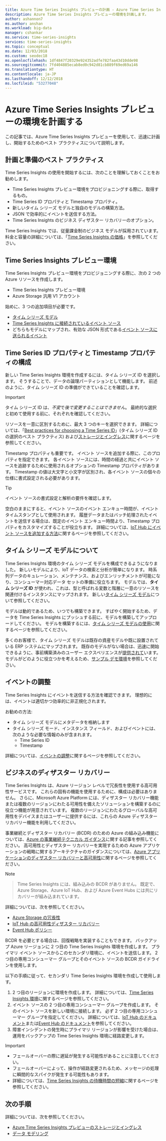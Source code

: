 ```yaml
---
title: Azure Time Series Insights プレビューの計画 - Azure Time Series Insights プレビューの環境を計画する | Microsoft Docs
description: Azure Time Series Insights プレビューの環境を計画します。
author: ashannon7
ms.author: anshan
ms.workload: big-data
manager: cshankar
ms.service: time-series-insights
services: time-series-insights
ms.topic: conceptual
ms.date: 12/03/2018
ms.custom: seodec18
ms.openlocfilehash: 1df4847f20329e924352adfe782faa43d10dde98
ms.sourcegitcommit: 7fd404885ecab8ed0c942d81cb889f69ed69a146
ms.translationtype: HT
ms.contentlocale: ja-JP
ms.lasthandoff: 12/12/2018
ms.locfileid: "53277048"
---
```

# <a name="plan-your-azure-time-series-insights-preview-environment"></a>Azure Time Series Insights プレビューの環境を計画する

この記事では、Azure Time Series Insights プレビューを使用して、迅速に計画し、開始するためのベスト プラクティスについて説明します。

## <a name="best-practices-for-planning-and-preparation"></a>計画と準備のベスト プラクティス

Time Series Insights の使用を開始するには、次のことを理解しておくことをお勧めします。

* Time Series Insights プレビュー環境をプロビジョニングする際に、取得するもの。
* Time Series ID プロパティと Timestamp プロパティ。
* 新しいタイム シリーズ モデルと独自のモデルの構築方法。
* JSON で効率的にイベントを送信する方法。 
* Time Series Insights のビジネス ディザスター リカバリーのオプション。

Time Series Insights では、従量課金制のビジネス モデルが採用されています。 料金と容量の詳細については、「[Time Series Insights の価格](https://azure.microsoft.com/pricing/details/time-series-insights/)」を参照してください。

## <a name="the-time-series-insights-preview-environment"></a>Time Series Insights プレビュー環境

Time Series Insights プレビュー環境をプロビジョニングする際に、次の 2 つの Azure リソースを作成します。

* Time Series Insights プレビュー環境
* Azure Storage 汎用 V1 アカウント

始めに、3 つの追加項目が必要です。
 
- [タイム シリーズ モデル](./time-series-insights-update-tsm.md) 
- [Time Series Insights に接続されているイベント ソース](./time-series-insights-how-to-add-an-event-source-iothub.md) 
- どちらもモデルにマップされ、有効な JSON 形式である[イベント ソースに送られるイベント](./time-series-insights-send-events.md) 

## <a name="configure-your-time-series-ids-and-timestamp-properties"></a>Time Series ID プロパティと Timestamp プロパティの構成

新しい Time Series Insights 環境を作成するには、タイム シリーズ ID を選択します。 そうすることで、データの論理パーティションとして機能します。 前述のように、タイム シリーズ ID の準備ができていることを確認します。

> [!IMPORTANT]
> タイム シリーズ ID は、*不変*で*後で変更することはできません*。 最終的な選択と初めて使用する前に、それぞれを確認してください。

リソースを一意に区別するために、最大 3 つのキーを選択できます。 詳細については、「[Best practices for choosing a Time Series ID](./time-series-insights-update-how-to-id.md)」(タイム シリーズ ID の選択のベスト プラクティス) および[ストレージとイングレス](./time-series-insights-update-storage-ingress.md)に関するページを参照してください。

Timestamp プロパティも重要です。 イベント ソースを追加する際に、このプロパティを指定できます。 各イベント ソースには、時間の経過と共にイベント ソースを追跡するために使用されるオプションの Timestamp プロパティがあります。 Timestamp の値は大文字と小文字が区別され、各イベント ソースの個々の仕様に書式設定される必要があります。

> [!TIP]
> イベント ソースの書式設定と解析の要件を確認します。

空白のままにすると、イベント ソースのイベント エンキュー時間が、イベント タイムスタンプとして使用されます。 履歴データまたはバッチ処理されたイベントを送信する場合は、既定のイベント エンキュー時間より、Timestamp プロパティをカスタマイズすることが役立ちます。 詳細については、[IoT Hub にイベント ソースを追加する方法](./time-series-insights-how-to-add-an-event-source-iothub.md)に関するページを参照してください。 

## <a name="understand-the-time-series-model"></a>タイム シリーズ モデルについて

Time Series Insights 環境のタイム シリーズ モデルを構成できるようになりました。 新しいモデルにより、IoT データの検索と分析が簡単になります。 時系列データのキュレーション、メンテナンス、およびエンリッチメントが可能になり、コンシューマー対応データ セットの準備に役立ちます。 モデルでは、**タイム シリーズ ID** が使われ、これは、型と呼ばれる変数と階層に一意のリソースを関連付けるインスタンスにマップされます。 新しい[タイム シリーズ モデル](./time-series-insights-update-tsm.md)について参照してください。

モデルは動的であるため、いつでも構築できます。 すばやく開始するため、データを Time Series Insights にプッシュする前に、モデルを構築してアップロードしてください。 モデルを構築するには、[タイム シリーズ モデルの使用](./time-series-insights-update-how-to-tsm.md)に関するページを参照してください。

多くのお客様で、タイム シリーズ モデルは既存の資産モデルや既に設置されている ERP システムにマップされます。 既存のモデルがない場合は、迅速に開始できるように、事前構築済みのユーザー エクスペリエンスが[提供されて](https://github.com/Microsoft/tsiclient)います。 モデルがどのように役立つかを考えるため、[サンプル デモ環境](https://insights.timeseries.azure.com/preview/demo)を参照してください。 

## <a name="shape-your-events"></a>イベントの調整

Time Series Insights にイベントを送信する方法を確認できます。 理想的には、イベントは適切かつ効率的に非正規化されます。

お勧めの方法:

* タイム シリーズ モデルにメタデータを格納します
* タイム シリーズ モード、インスタンス フィールド、およびイベントには、次のような必要な情報のみが含まれます。
  * Time Series ID
  * Timestamp

詳細については、[イベントの調整](./time-series-insights-send-events.md#json)に関するページを参照してください。

## <a name="business-disaster-recovery"></a>ビジネスのディザスター リカバリー

Time Series Insights は、Azure リージョン レベルで冗長性を使用する高可用性サービスです。 これらの固有の機能を使用するために、構成は必要はありません。 さらに、Microsoft Azure Platform には、ディザスター リカバリー機能または複数のリージョンにわたる可用性を備えたソリューションを構築するのに役立つ機能が用意されています。 複数のリージョンにわたるグローバルな高可用性をデバイスまたはユーザーに提供するには、これらの Azure ディザスター リカバリー機能を利用してください。 

事業継続とディザスター リカバリー (BCDR) のための Azure の組み込み機能については、[Azure の事業継続テクニカル ガイダンス](https://docs.microsoft.com/azure/resiliency/resiliency-technical-guidance)に関する記事を参照してください。 高可用性とディザスター リカバリーを実現するための Azure アプリケーションの戦略に関するアーキテクチャのガイダンスについては、[Azure アプリケーションのディザスター リカバリーと高可用性](https://docs.microsoft.com/azure/architecture/resiliency/index)に関するページを参照してください。

> [!NOTE]

>  Time Series Insights には、組み込みの BCDR がありません。
> 既定で、Azure Storage、Azure IoT Hub、および Azure Event Hubs には共にリカバリーが組み込まれています。

詳細については、次を参照してください。

* [Azure Storage の冗長性](https://docs.microsoft.com/azure/storage/common/storage-redundancy)
* [IoT Hub の高可用性ディザスター リカバリー](https://docs.microsoft.com/azure/iot-hub/iot-hub-ha-dr)
* [Event Hub ポリシー](https://docs.microsoft.com/azure/event-hubs/event-hubs-geo-dr)

BCDR を必要とする場合は、回復戦略を実装することもできます。 バックアップ Azure リージョンに 2 つ目の Time Series Insights 環境を作成します。 プライマリ イベント ソースからこのセカンダリ環境に、イベントを送信します。 2 つ目の専用コンシューマー グループとそのイベント ソースの BCDR ガイドラインを使用します。

以下の手順に従って、セカンダリ Time Series Insights 環境を作成して使用します。

1. 2 つ目のリージョンに環境を作成します。 詳細については、[Time Series Insights 環境](./time-series-insights-get-started.md)に関するページを参照してください。
1. イベント ソースの 2 つ目の専用コンシューマー グループを作成します。 そのイベント ソースを新しい環境に接続します。 必ず 2 つ目の専用コンシューマー グループを指定してください。 詳細については、[IoT Hub のドキュメント](./time-series-insights-how-to-add-an-event-source-iothub.md)または[Event Hub のドキュメント](./time-series-insights-data-access.md)を参照してください。
1. 障害インシデントの発生時にプライマリ リージョンが影響を受けた場合は、運用をバックアップの Time Series Insights 環境に経路変更します。

> [!IMPORTANT]
> * フェールオーバーの際に遅延が発生する可能性があることに注意してください。
> * フェールオーバーによって、操作が経路変更されるため、メッセージの処理に瞬間的なスパイクが発生する可能性もあります。
> * 詳細については、[Time Series Insights の待機時間の短縮](./time-series-insights-environment-mitigate-latency.md)に関するページを参照してください。

## <a name="next-steps"></a>次の手順

詳細については、次を参照してください。

- [Azure Time Series Insights プレビューのストレージとイングレス](./time-series-insights-update-storage-ingress.md)
- [データ モデリング](./time-series-insights-update-tsm.md)